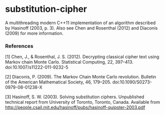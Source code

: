 # substitution-cipher
A multithreading modern C++11 implementation of an algorithm described by Hasinoff (2003, p. 3). Also see Chen and Rosenthal (2012) and Diaconis (2009) for more information.

### References
[1] Chen, J., & Rosenthal, J. S. (2012). Decrypting classical cipher text using Markov chain Monte Carlo. Statistical Computing, 22, 397–413. doi:10.1007/s11222-011-9232-5

[2] Diaconis, P. (2009). The Markov Chain Monte Carlo revolution. Bulletin of the American Mathematical Society, 46, 179–205. doi:10.1090/S0273-0979-08-01238-X

[3] Hasinoff, S. W. (2003). Solving substitution ciphers. Unpublished technical report from University of Toronto, Toronto, Canada. Available from http://people.csail.mit.edu/hasinoff/pubs/hasinoff-quipster-2003.pdf

